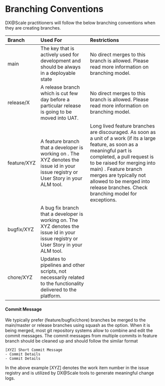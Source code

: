 # Branching Conventions

DX@Scale practitioners will follow the below branching conventions when they are creating branches.

| Branch | Used For | Restrictions |
| :--- | :--- | :--- |
| main | The key that is actively used for development and should be always in a deployable state | No direct merges to this branch is allowed. Please read more information on branching model. |
| release/X | A release branch which is cut few day before a particular release is going to be moved into UAT. | No direct merges to this branch is allowed. Please read more information on branching model. |
| feature/XYZ | A feature branch that a developer is working on . The XYZ denotes the issue id in your issue registry or User Story in your ALM tool. | Long lived feature branches are discouraged.  As soon as a unit of a work \(if its a large feature, as soon as a meaningful part is completed, a pull request is to be raised for merging into main\) . Feature branch merges are typically not allowed to be merged into release branches. Check branching model for exceptions. |
| bugfix/XYZ | A bug fix branch that a developer is working on. The XYZ denotes the issue id in your issue registry or User Story in your ALM tool. |  |
| chore/XYZ | Updates to pipelines and other scripts, not necessarily related to the functionality delivered to the platform. |  |

#### Commit Message

We typically prefer \(feature/bugfix/chore\) branches be merged to the main/master or release branches using squash as the option. When it is being merged, most git repository systems allow to combine and edit the commit messages. The commit messages from multiple commits in feature branch should be cleaned up and should follow the similar format

```text
[XYZ] Short Commit Message
- Commit Details
- Commit Details
```

In the above example \[XYZ\] denotes the work item number in the issue registry and is utilized by DX@Scale tools to generate meaningful change logs.  


